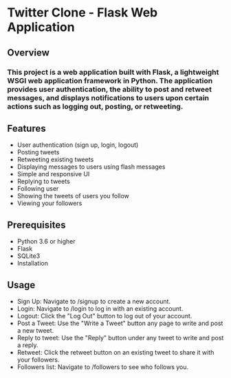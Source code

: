 # Twitter Clone - Flask Web Application

## Overview
### This project is a web application built with Flask, a lightweight WSGI web application framework in Python. The application provides user authentication, the ability to post and retweet messages, and displays notifications to users upon certain actions such as logging out, posting, or retweeting.

## Features
- User authentication (sign up, login, logout)
- Posting tweets
- Retweeting existing tweets
- Displaying messages to users using flash messages
- Simple and responsive UI
- Replying to tweets
- Following user
- Showing the tweets of users you follow
- Viewing your followers

## Prerequisites
- Python 3.6 or higher
- Flask
- SQLite3
- Installation

## Usage
- Sign Up: Navigate to /signup to create a new account.
- Login: Navigate to /login to log in with an existing account.
- Logout: Click the "Log Out" button to log out of your account.
- Post a Tweet: Use the "Write a Tweet" button any page to write and post a new tweet.
- Reply to tweet: Use the "Reply" button under any tweet to write and post a reply.
- Retweet: Click the retweet button on an existing tweet to share it with your followers.
- Followers list: Navigate to /followers to see who follows you.
